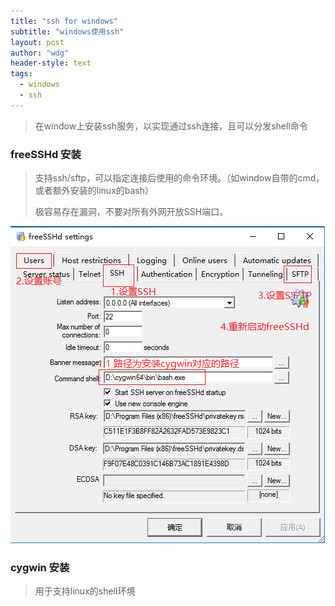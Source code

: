 ```yaml
---
title: "ssh for windows"
subtitle: "windows使用ssh"
layout: post
author: "wdg"
header-style: text
tags:
  - windows
  - ssh
---
```


> 在window上安装ssh服务，以实现通过ssh连接，且可以分发shell命令

### freeSSHd 安装 ###
> 支持ssh/sftp，可以指定连接后使用的命令环境。（如window自带的cmd，或者额外安装的linux的bash）
>
> 极容易存在漏洞，不要对所有外网开放SSH端口。

<img src="/img/post/it/freeSSHd.png"/>


### cygwin 安装 ###
> 用于支持linux的shell环境

